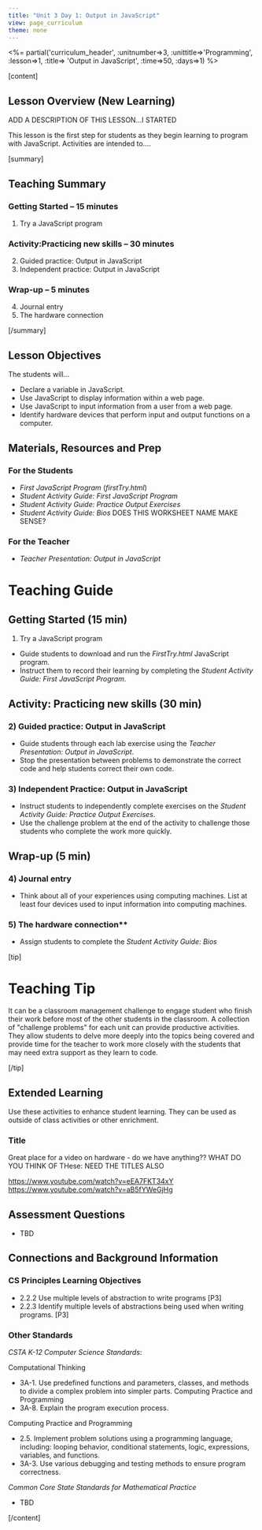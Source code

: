 ```yaml
---
title: "Unit 3 Day 1: Output in JavaScript"
view: page_curriculum
theme: none
---
```


<%= partial('curriculum_header', :unitnumber=>3, :unittitle=>'Programming', :lesson=>1, :title=> 'Output in JavaScript', :time=>50, :days=>1) %>


[content]
 

## Lesson Overview (New Learning)
ADD A DESCRIPTION OF THIS LESSON...I STARTED

This lesson is the first step for students as they begin learning to program with JavaScript. Activities are intended to....

[summary]
## Teaching Summary 

### Getting Started – 15 minutes 

1) Try a JavaScript program 

### Activity:Practicing new skills – 30 minutes 

2) Guided practice: Output in JavaScript  
3) Independent practice: Output in JavaScript 

### Wrap-up – 5 minutes 

4) Journal entry 
5) The hardware connection

[/summary]

## Lesson Objectives 

The students will... 

- Declare a variable in JavaScript.
- Use JavaScript to display information within a web page. 
- Use JavaScript to input information from a user from a web page.
- Identify hardware devices that perform input and output functions on a computer.

## Materials, Resources and Prep 

### For the Students 

- *First JavaScript Program*  (*firstTry.html*)
- *Student Activity Guide: First JavaScript Program* 
- *Student Activity Guide: Practice Output Exercises*
- *Student Activity Guide: Bios* DOES THIS WORKSHEET NAME MAKE SENSE?

### For the Teacher 

 - *Teacher Presentation: Output in JavaScript*  

# Teaching Guide 

## Getting Started (15 min) 

1) Try a JavaScript program 
- Guide students to download and run the *FirstTry.html* JavaScript program. 
- Instruct them to record their learning by completing the *Student Activity Guide: First JavaScript Program*.

## Activity: Practicing new skills (30 min) 

### 2) Guided practice: Output in JavaScript 

- Guide students through each lab exercise using the *Teacher Presentation: Output in JavaScript*. 
- Stop the presentation between problems to demonstrate the correct code and help students correct their own code.  

### 3) Independent Practice: Output in JavaScript 

- Instruct students to independently complete exercises on the *Student Activity Guide: Practice Output Exercises*. 
- Use the challenge problem at the end of the activity to challenge those students who complete the work more quickly.

## Wrap-up (5 min) 

### 4) Journal entry 
- Think about all of your experiences using computing machines. List at least four devices used to input information into computing machines. 

### 5) The hardware connection**
- Assign students to complete the *Student Activity Guide: Bios* 

[tip]
# Teaching Tip
 
It can be a classroom management challenge to engage student who finish their work before most of the other students in the classroom. A collection of "challenge problems" for each unit can provide productive activities. They allow students to delve more deeply into the topics being covered and provide time for the teacher to work more closely with the students that may need extra support as they learn to code. 

[/tip]
 

## Extended Learning
Use these activities to enhance student learning. They can be used as outside of class activities or other enrichment.

### Title 
Great place for a video on hardware  - do we have anything?? WHAT DO YOU THINK OF THese: NEED THE TITLES ALSO

https://www.youtube.com/watch?v=eEA7FKT34xY  
https://www.youtube.com/watch?v=aB5fYWeGjHg

## Assessment Questions
- TBD


## Connections and Background Information

### CS Principles Learning Objectives


-  2.2.2 Use multiple levels of abstraction to write programs	[P3]
-  2.2.3 Identify multiple levels of abstractions being used when writing programs. [P3]


### Other Standards
*CSTA K-12 Computer Science Standards*:

Computational Thinking 
 
- 3A-1. Use predefined functions and parameters, classes, and methods to divide a complex problem into simpler parts.
Computing Practice and Programming  
- 3A-8. Explain the program execution process.

Computing Practice and Programming  

- 2.5. Implement problem solutions using a programming language, including: looping behavior, conditional statements, logic, expressions, variables, and functions.
- 3A-3. Use various debugging and testing methods to ensure program correctness.

*Common Core State Standards for Mathematical Practice*

 - TBD


[/content]